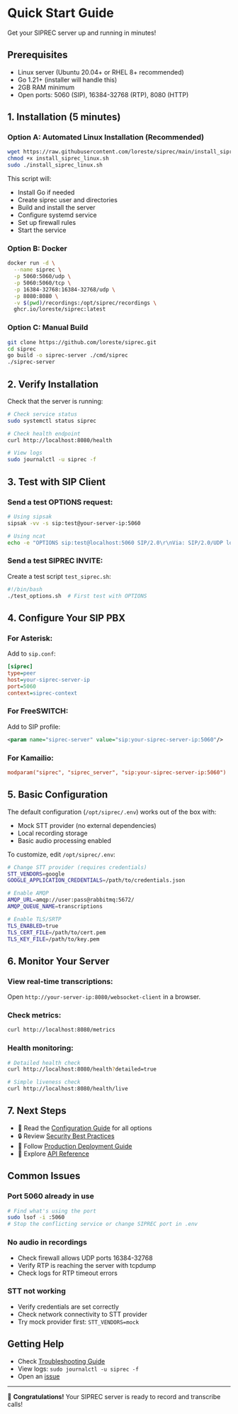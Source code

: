 # Quick Start Guide

Get your SIPREC server up and running in minutes!

## Prerequisites

- Linux server (Ubuntu 20.04+ or RHEL 8+ recommended)
- Go 1.21+ (installer will handle this)
- 2GB RAM minimum
- Open ports: 5060 (SIP), 16384-32768 (RTP), 8080 (HTTP)

## 1. Installation (5 minutes)

### Option A: Automated Linux Installation (Recommended)

```bash
wget https://raw.githubusercontent.com/loreste/siprec/main/install_siprec_linux.sh
chmod +x install_siprec_linux.sh
sudo ./install_siprec_linux.sh
```

This script will:
- Install Go if needed
- Create siprec user and directories
- Build and install the server
- Configure systemd service
- Set up firewall rules
- Start the service

### Option B: Docker

```bash
docker run -d \
  --name siprec \
  -p 5060:5060/udp \
  -p 5060:5060/tcp \
  -p 16384-32768:16384-32768/udp \
  -p 8080:8080 \
  -v $(pwd)/recordings:/opt/siprec/recordings \
  ghcr.io/loreste/siprec:latest
```

### Option C: Manual Build

```bash
git clone https://github.com/loreste/siprec.git
cd siprec
go build -o siprec-server ./cmd/siprec
./siprec-server
```

## 2. Verify Installation

Check that the server is running:

```bash
# Check service status
sudo systemctl status siprec

# Check health endpoint
curl http://localhost:8080/health

# View logs
sudo journalctl -u siprec -f
```

## 3. Test with SIP Client

### Send a test OPTIONS request:

```bash
# Using sipsak
sipsak -vv -s sip:test@your-server-ip:5060

# Using ncat
echo -e "OPTIONS sip:test@localhost:5060 SIP/2.0\r\nVia: SIP/2.0/UDP localhost:5999\r\nFrom: <sip:test@localhost>\r\nTo: <sip:test@localhost>\r\nCall-ID: test123\r\nCSeq: 1 OPTIONS\r\nContent-Length: 0\r\n\r\n" | nc -u localhost 5060
```

### Send a test SIPREC INVITE:

Create a test script `test_siprec.sh`:

```bash
#!/bin/bash
./test_options.sh  # First test with OPTIONS
```

## 4. Configure Your SIP PBX

### For Asterisk:

Add to `sip.conf`:
```ini
[siprec]
type=peer
host=your-siprec-server-ip
port=5060
context=siprec-context
```

### For FreeSWITCH:

Add to SIP profile:
```xml
<param name="siprec-server" value="sip:your-siprec-server-ip:5060"/>
```

### For Kamailio:

```cfg
modparam("siprec", "siprec_server", "sip:your-siprec-server-ip:5060")
```

## 5. Basic Configuration

The default configuration (`/opt/siprec/.env`) works out of the box with:
- Mock STT provider (no external dependencies)
- Local recording storage
- Basic audio processing enabled

To customize, edit `/opt/siprec/.env`:

```bash
# Change STT provider (requires credentials)
STT_VENDORS=google
GOOGLE_APPLICATION_CREDENTIALS=/path/to/credentials.json

# Enable AMQP
AMQP_URL=amqp://user:pass@rabbitmq:5672/
AMQP_QUEUE_NAME=transcriptions

# Enable TLS/SRTP
TLS_ENABLED=true
TLS_CERT_FILE=/path/to/cert.pem
TLS_KEY_FILE=/path/to/key.pem
```

## 6. Monitor Your Server

### View real-time transcriptions:

Open `http://your-server-ip:8080/websocket-client` in a browser.

### Check metrics:

```bash
curl http://localhost:8080/metrics
```

### Health monitoring:

```bash
# Detailed health check
curl http://localhost:8080/health?detailed=true

# Simple liveness check
curl http://localhost:8080/health/live
```

## 7. Next Steps

- 📖 Read the [Configuration Guide](../configuration/README.md) for all options
- 🔒 Review [Security Best Practices](../security/README.md)
- 🚀 Follow [Production Deployment Guide](../operations/PRODUCTION_DEPLOYMENT.md)
- 🔧 Explore [API Reference](../development/API_REFERENCE.md)

## Common Issues

### Port 5060 already in use
```bash
# Find what's using the port
sudo lsof -i :5060
# Stop the conflicting service or change SIPREC port in .env
```

### No audio in recordings
- Check firewall allows UDP ports 16384-32768
- Verify RTP is reaching the server with tcpdump
- Check logs for RTP timeout errors

### STT not working
- Verify credentials are set correctly
- Check network connectivity to STT provider
- Try mock provider first: `STT_VENDORS=mock`

## Getting Help

- Check [Troubleshooting Guide](../operations/TROUBLESHOOTING.md)
- View logs: `sudo journalctl -u siprec -f`
- Open an [issue](https://github.com/loreste/siprec/issues)

---

🎉 **Congratulations!** Your SIPREC server is ready to record and transcribe calls!